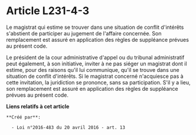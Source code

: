 # Article L231-4-3

Le magistrat qui estime se trouver dans une situation de conflit d'intérêts s'abstient de participer au jugement de l'affaire
concernée. Son remplacement est assuré en application des règles de suppléance prévues au présent code.

Le président de la cour administrative d'appel ou du tribunal administratif peut également, à son initiative, inviter à ne
pas siéger un magistrat dont il estime, pour des raisons qu'il lui communique, qu'il se trouve dans une situation de conflit
d'intérêts. Si le magistrat concerné n'acquiesce pas à cette invitation, la juridiction se prononce, sans sa participation.
S'il y a lieu, son remplacement est assuré en application des règles de suppléance prévues au présent code.

**Liens relatifs à cet article**

	**Créé par**:

	  - Loi n°2016-483 du 20 avril 2016 - art. 13
